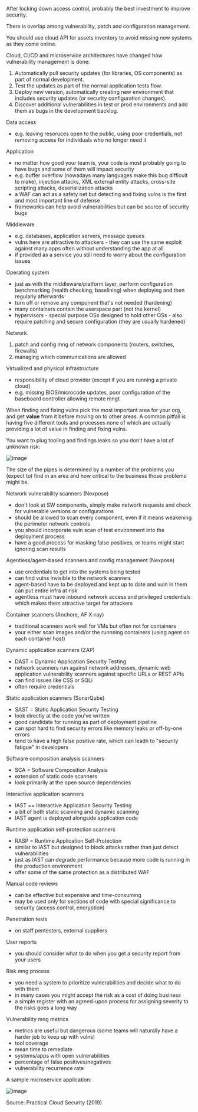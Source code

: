 After locking down access control, probably the best investment to improve security.

There is overlap among vulnerability, patch and configuration management.

You should use cloud API for assets inventory to avoid missing new systems as they come online.

Cloud, CI/CD and microservice architectures have changed how vulnerability management is done:

1. Automatically pull security updates (for libraries, OS components) as part of normal development.
2. Test the updates as part of the normal application tests flow.
3. Deploy new version, automatically creating new environment that includes security updates (or security configuration changes).
4. Discover additional vulnerabilities in test or prod environments and add them as bugs in the development backlog.

Data access

* e.g. leaving resoruces open to the public, using poor credentials, not removing access for individuals who no longer need it

Application

* no matter how good your team is, your code is most probably going to have bugs and some of them will impact security
* e.g. buffer overflow (nowadays many languages make this bug difficult to make), injection attacks, XML external entity attacks, cross-site scripting attacks, deserialization attacks
* a WAF can act as a safety net but detecting and fixing vulns is the first and most important line of defense
* frameworks can help avoid vulnerabilities but can be source of security bugs

Middleware

* e.g. databases, application servers, message queues
* vulns here are attractive to attackers - they can use the same exploit against many apps often without understanding the app at all
* if provided as a service you still need to worry about the configuration issues

Operating system

* just as with the middleware/platform layer, perform configuration benchmarking (health checking, baselining) when deploying and then regularly afterwards
* turn off or remove any component that's not needed (hardening)
* many containers contain the userspace part (not the kernel)
* hypervisors - special purpose OSs designed to hold other OSs - also require patching and secure configuration (they are usually hardened)

Network

1. patch and config mng of network components (routers, switches, firewalls)
2. managing which communications are allowed

Virtualized and physical infrastructure

* responsibility of cloud provider (except if you are running a private cloud)
* e.g. missing BIOS/microcode updates, poor configuration of the baseboard controller allowing remote mngt

When finding and fixing vulns pick the most important area for your org, and get **value** from it before moving on to other areas. A common pitfall is having five different tools and processes none of which are actually providing a lot of value in finding and fixing vulns.

You want to plug tooling and findings leaks so you don't have a lot of unknown risk:

![image](https://user-images.githubusercontent.com/1047259/138861332-f43d5650-276a-4eb0-8333-defd920c7e7c.png)

The size of the pipes is determined by a number of the problems you (expect to) find in an area and how critical to the business those problems might be.

Network vulnerability scanners (Nexpose)

* don't look at SW components, simply make network requests and check for vulnerable versions or configurations
* should be allowed to scan every component, even if it means weakening the perimeter network controls
* you should incorporate vuln scan of test environment into the deployment process
* have a good process for masking false positives, or teams might start ignoring scan results

Agentless/agent-based scanners and config management (Nexpose)

* use credentials to get into the systems being tested
* can find vulns invisible to the network scanners
* agent-based have to be deployed and kept up to date and vuln in them can put entire infra at risk
* agentless must have inbound network access and privileged credentials which makes them attractive target for attackers

Container scanners (Anchore, AF X-ray)

* traditional scanners work well for VMs but often not for containers
* your either scan images and/or the runnning containers (using agent on each container host)

Dynamic application scanners (ZAP)

* DAST = Dynamic Application Security Testing
* network scanners run against network addresses, dynamic web application vulnerability scanners against specific URLs or REST APIs
* can find issues like CSS or SQLi
* often require credentials

Static application scanners (SonarQube)

* SAST = Static Application Security Testing
* look directly at the code you've written
* good candidate for running as part of deployment pipeline
* can spot hard to find security errors like memory leaks or off-by-one errors
* tend to have a high false positive rate, which can leadn to "security fatigue" in developers

Software composition analysis scanners

* SCA = Software Composition Analysis
* extension of static code scanners
* look primarily at the open source dependencies

Interactive application scanners

* IAST == Interactive Application Security Testing
* a bit of both static scanning and dynamic scanning
* IAST agent is deployed alongside application code

Runtime application self-protection scanners

* RASP = Runtime Application Self-Protection
* similar to IAST but designed to block attacks rather than just detect vulnerabilities
* just as IAST can degrade performance because more code is running in the production environment
* offer some of the same protection as a distributed WAF

Manual code reviews

* can be effective but expensive and time-consuming
* may be used only for sections of code with special significance to security (access control, encryption)

Penetration tests

* on staff pentesters, external suppliers

User reports

* you should consider what to do when you get a security report from your users

Risk mng process

* you need a system to prioritize vulnerabilities and decide what to do with them
* in many cases you might accept the risk as a cost of doing business
* a simple register with an agreed-upon process for assigning severity to the risks goes a long way

Vulnerability mng metrics

* metrics are useful but dangerous (some teams will naturally have a harder job to keep up with vulns)
* tool coverage
* mean time to remediate
* systems/apps with open vulnerabilities
* percentage of false positives/negatives
* vulnerability recurrence rate 

A sample microservice application:

![image](https://user-images.githubusercontent.com/1047259/138866404-c95fe79a-1eab-42e3-b92f-138dbb699cff.png)

Source: Practical Cloud Security (2019)
